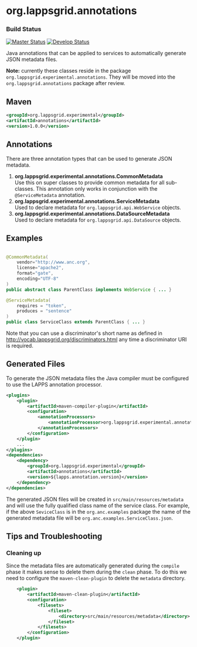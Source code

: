 org.lappsgrid.annotations
=========================

### Build Status

[![Master Status](http://grid.anc.org:9080/travis/svg/lapps/org.lappsgrid.annotations?branch=master)](https://travis-ci.org/lapps/org.lappsgrid.annotations)
[![Develop Status](http://grid.anc.org:9080/travis/svg/lapps/org.lappsgrid.annotations?branch=develop)](https://travis-ci.org/lapps/org.lappsgrid.annotations)


Java annotations that can be applied to services to automatically generate JSON metadata files.

<b color='red'>Note:</b> currently these classes reside in the package 
`org.lappsgrid.experimental.annotations`. They will be
moved into the `org.lappsgrid.annotations` package after review.

## Maven

```xml
<groupId>org.lappsgrid.experimental</groupId>
<artifactId>annotations</artifactId>
<version>1.0.0</version>
```

## Annotations

There are three annotation types that can be used to generate JSON metadata.

1. **org.lappsgrid.experimental.annotations.CommonMetadata**<br/>
Use this on super classes to provide common metadata for all sub-classes. This annotation
only works in conjunction with the `@ServiceMetadata` annotation.
1. **org.lappsgrid.experimental.annotations.ServiceMetadata**<br/>
Used to declare metadata for `org.lappsgrid.api.WebService` objects.
1. **org.lappsgrid.experimental.annotations.DataSourceMetadata**<br/>
Used to declare metadata for `org.lappsgrid.api.DataSource` objects.

## Examples

```java

@CommonMetadata(
    vendor="http://www.anc.org",
    license="apache2",
    format="gate",
    encoding="UTF-8"
)
public abstract class ParentClass implements WebService { ... }

@ServiceMetadata(
    requires = "token",
    produces = "sentence"
)
public class ServiceClass extends ParentClass { ... }
```
Note that you can use a discriminator's short name as defined in
http://vocab.lappsgrid.org/discriminators.html any time a discriminator
URI is required.

## Generated Files

To generate the JSON metadata files the Java compiler must be configured to use the
LAPPS annotation processor.

```xml
<plugins>
    <plugin>
        <artifactId>maven-compiler-plugin</artifactId>
        <configuration>
            <annotationProcessors>
                <annotationProcessor>org.lappsgrid.experimental.annotation.processing.MetadataProcessor</annotationProcessor>
            </annotationProcessors>
        </configuration>
    </plugin>
    ...
</plugins>
<dependencies>
    <dependency>
        <groupId>org.lappsgrid.experimental</groupId>
        <artifactId>annotations</artifactId>
        <version>${lapps.annotation.version}</version>
    </dependency>
</dependencies>
```

The generated JSON files will be created in `src/main/resources/metadata` and will use
the fully qualified class name of the service class. For example, if the above `SeviceClass`
is in the `org.anc.examples` package the name of the generated metadata file will be
`org.anc.examples.ServiceClass.json`.

## Tips and Troubleshooting

### Cleaning up

Since the metadata files are automatically generated during the `compile`
 phase it makes sense to delete them during the `clean` phase. To do this 
 we need to configure the `maven-clean-plugin` to delete the `metadata`
 directory.
 
```xml
    <plugin>
        <artifactId>maven-clean-plugin</artifactId>
        <configuration>
            <filesets>
                <fileset>
                    <directory>src/main/resources/metadata</directory>
                </fileset>
            </filesets>
        </configuration>
    </plugin>
```
